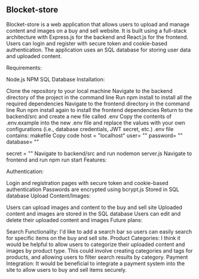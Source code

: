 Blocket-store
------------------------

Blocket-store is a web application that allows users to upload and manage content and images on a buy and sell website. It is built using a full-stack architecture with Express.js for the backend and React.js for the frontend. Users can login and register with secure token and cookie-based authentication. The application uses an SQL database for storing user data and uploaded content.

Requirements:

Node.js
NPM
SQL Database
Installation:

Clone the repository to your local machine
Navigate to the backend directory of the project in the command line
Run npm install to install all the required dependencies
Navigate to the frontend directory in the command line
Run npm install again to install the frontend dependencies
Return to the backend/src and create a new file called .env
Copy the contents of .env.example into the new .env file and replace the values with your own configurations (i.e., database credentials, JWT secret, etc.)
.env file contains:
makefile
Copy code
host = "localhost" 
user= "" 
password= "" 
database= ""

secret = ""
Navigate to backend/src and run nodemon server.js
Navigate to frontend and run npm run start
Features:

Authentication:

Login and registration pages with secure token and cookie-based authentication
Passwords are encrypted using bcrypt.js
Stored in SQL database
Upload Content/Images:

Users can upload images and content to the buy and sell site
Uploaded content and images are stored in the SQL database
Users can edit and delete their uploaded content and images
Future plans:

Search Functionality: I'd like to add a search bar so users can easily search for specific items on the buy and sell site.
Product Categories: I think it would be helpful to allow users to categorize their uploaded content and images by product type. This could involve creating categories and tags for products, and allowing users to filter search results by category.
Payment Integration: It would be beneficial to integrate a payment system into the site to allow users to buy and sell items securely.
